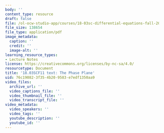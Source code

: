 ```yaml
---
body: ''
content_type: resource
draft: false
file: /ol-ocw-studio-app/courses/18-03sc-differential-equations-fall-2011/mit18_03scf11_s34_1text.pdf
file_size: 138654
file_type: application/pdf
image_metadata:
  caption: ''
  credit: ''
  image-alt: ''
learning_resource_types:
- Lecture Notes
license: https://creativecommons.org/licenses/by-nc-sa/4.0/
resourcetype: Document
title: '18.03SCF11 text: The Phase Plane'
uid: 76c19082-3f35-4b20-9583-e7edf1350aa9
video_files:
  archive_url: ''
  video_captions_file: ''
  video_thumbnail_file: ''
  video_transcript_file: ''
video_metadata:
  video_speakers: ''
  video_tags: ''
  youtube_description: ''
  youtube_id: ''
---
```

